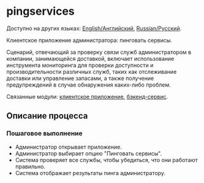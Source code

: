 # pingservices

Доступно на других языках: [English/Английский](pingservices.md), [Russian/Русский](pingservices.ru.md). 

Клиентское приложение администратора: пинговать сервисы.

Сценарий, отвечающий за проверку связи служб администратором в компании, занимающейся доставкой, включает использование инструмента мониторинга для проверки доступности и производительности различных служб, таких как отслеживание доставки или управление запасами, а также получение предупреждений в случае обнаружения каких-либо проблем.

Связанные модули: [клиентское приложение](../../frontend/adminclient.md), [бэкенд-сервис](../../backend/adminbackend.md).

## Описание процесса

### Пошаговое выполнение

- Администратор открывает приложение.
- Администратор выбирает опцию "Пинговать сервисы".
- Система проверяет все службы, чтобы убедиться, что они работают правильно.
- Система отображает результаты пинга администратору.
